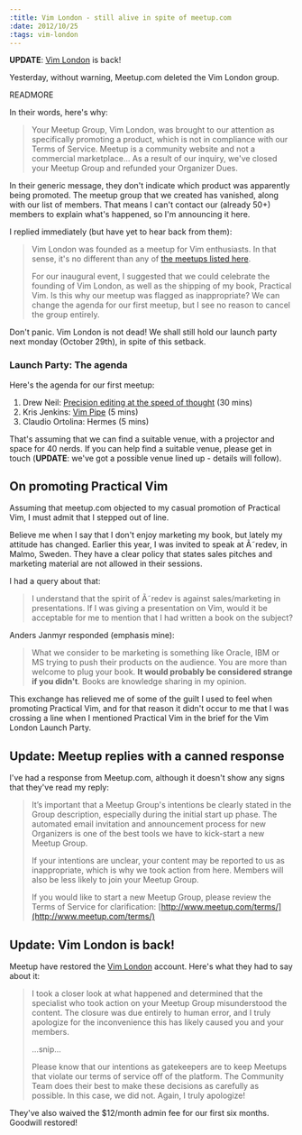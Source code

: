 ```yaml
---
:title: Vim London - still alive in spite of meetup.com
:date: 2012/10/25
:tags: vim-london
---
```


**UPDATE**: [Vim London](http://www.meetup.com/Vim-London/) is back!

Yesterday, without warning, Meetup.com deleted the Vim London group.

READMORE

In their words, here's why:

> Your Meetup Group, Vim London, was brought to our attention as specifically promoting a product, which is not in compliance with our Terms of Service. Meetup is a community website and not a commercial marketplace... As a result of our inquiry, we've closed your Meetup Group and refunded your Organizer Dues.

In their generic message, they don't indicate which product was apparently being promoted. The meetup group that we created has vanished, along with our list of members. That means I can't contact our (already 50+) members to explain what's happened, so I'm announcing it here.

I replied immediately (but have yet to hear back from them):

> Vim London was founded as a meetup for Vim enthusiasts. In that sense, it's no different than any of [the meetups listed here](http://vim.meetup.com/).
>
> For our inaugural event, I suggested that we could celebrate the founding of Vim London, as well as the shipping of my book, Practical Vim. Is this why our meetup was flagged as inappropriate? We can change the agenda for our first meetup, but I see no reason to cancel the group entirely.

Don't panic. Vim London is not dead! We shall still hold our launch party next monday (October 29th), in spite of this setback.

### Launch Party: The agenda

Here's the agenda for our first meetup:

1. Drew Neil: [Precision editing at the speed of thought](http://oredev.org/2012/sessions/vim--precision-editing-at-the-speed-of-thought) (30 mins)
2. Kris Jenkins: [Vim Pipe](https://github.com/krisajenkins/vim-pipe) (5 mins)
3. Claudio Ortolina: Hermes (5 mins)

That's assuming that we can find a suitable venue, with a projector and space for 40 nerds. If you can help find a suitable venue, please get in touch (**UPDATE**: we've got a possible venue lined up - details will follow).

## On promoting Practical Vim

Assuming that meetup.com objected to my casual promotion of Practical Vim, I must admit that I stepped out of line.

Believe me when I say that I don't enjoy marketing my book, but lately my attitude has changed. Earlier this year, I was invited to speak at Ã˜redev, in Malmo, Sweden. They have a clear policy that states sales pitches and marketing material are not allowed in their sessions.

I had a query about that:

> I understand that the spirit of Ã˜redev is against sales/marketing in presentations. If I was giving a presentation on Vim, would it be acceptable for me to mention that I had written a book on the subject?

Anders Janmyr responded (emphasis mine):

> What we consider to be marketing is something like Oracle, IBM or MS trying to push their products on the audience. You are more than welcome to plug your book. **It would probably be considered strange if you didn't**. Books are knowledge sharing in my opinion.

This exchange has relieved me of some of the guilt I used to feel when promoting Practical Vim, and for that reason it didn't occur to me that I was crossing a line when I mentioned Practical Vim in the brief for the Vim London Launch Party.

## Update: Meetup replies with a canned response

I've had a response from Meetup.com, although it doesn't show any signs that they've read my reply:

> It’s important that a Meetup Group's intentions be clearly stated in the Group description, especially during the initial start up phase. The automated email invitation and announcement process for new Organizers is one of the best tools we have to kick-start a new Meetup Group.
>
> If your intentions are unclear, your content may be reported to us as inappropriate, which is why we took action from here. Members will also be less likely to join your Meetup Group.
>
> If you would like to start a new Meetup Group, please review the Terms of Service for clarification:
> [http://www.meetup.com/terms/](http://www.meetup.com/terms/)

## Update: Vim London is back!

Meetup have restored the [Vim London][vl] account. Here's what they had to say about it:

> I took a closer look at what happened and determined that the specialist who took action on your Meetup Group misunderstood the content. The closure was due entirely to human error, and I truly apologize for the inconvenience this has likely caused you and your members.
>
> ...snip...
>
> Please know that our intentions as gatekeepers are to keep Meetups that violate our terms of service off of the platform. The Community Team does their best to make these decisions as carefully as possible. In this case, we did not. Again, I truly apologize!

They've also waived the $12/month admin fee for our first six months. Goodwill restored!

[vl]: http://www.meetup.com/Vim-London/
